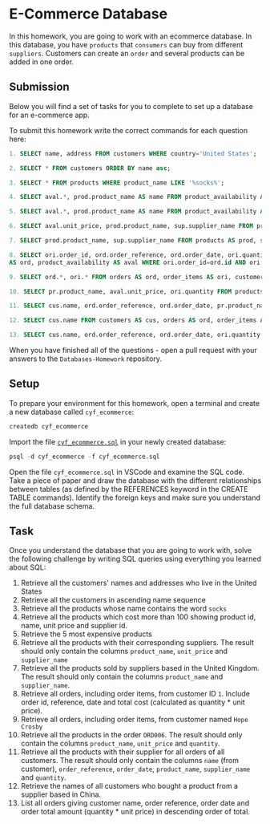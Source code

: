 # E-Commerce Database

In this homework, you are going to work with an ecommerce database. In this database, you have `products` that `consumers` can buy from different `suppliers`. Customers can create an `order` and several products can be added in one order.

## Submission

Below you will find a set of tasks for you to complete to set up a database for an e-commerce app.

To submit this homework write the correct commands for each question here:
```sql
1. SELECT name, address FROM customers WHERE country='United States';

2. SELECT * FROM customers ORDER BY name asc;

3. SELECT * FROM products WHERE product_name LIKE '%socks%';

4. SELECT aval.*, prod.product_name AS name FROM product_availability AS aval, products AS prod WHERE aval.prod_id=prod.id AND unit_price > 100;

5. SELECT aval.*, prod.product_name AS name FROM product_availability AS aval, products AS prod WHERE aval.prod_id=prod.id ORDER BY unit_price desc LIMIT 5;

6. SELECT aval.unit_price, prod.product_name, sup.supplier_name FROM product_availability AS aval, products AS prod, suppliers AS sup WHERE prod.id=aval.prod_id AND aval.supp_id=sup.id;

7. SELECT prod.product_name, sup.supplier_name FROM products AS prod, suppliers AS sup, product_availability AS aval WHERE prod.id=aval.prod_id AND aval.supp_id=sup.id AND sup.country='United Kingdom';

8. SELECT ori.order_id, ord.order_reference, ord.order_date, ori.quantity * aval.unit_price AS total_cost FROM order_items AS ori, orders 
AS ord, product_availability AS aval WHERE ori.order_id=ord.id AND ori.product_id=aval.prod_id AND ord.customer_id='1';

9. SELECT ord.*, ori.* FROM orders AS ord, order_items AS ori, customers AS cus WHERE ord.id=ori.order_id AND ord.customer_id=cus.id AND cus.name='Hope Crosby';

10. SELECT pr.product_name, aval.unit_price, ori.quantity FROM products AS pr, product_availability AS aval, order_items AS ori, orders AS ord WHERE ord.id=ori.order_id AND ori.product_id=pr.id AND pr.id=aval.prod_id AND ord.order_reference='ORD006';

11. SELECT cus.name, ord.order_reference, ord.order_date, pr.product_name, sup.supplier_name, ori.quantity FROM customers AS cus, suppliers AS sup, products AS pr, order_items AS ori, orders AS ord WHERE ord.id=ori.order_id AND ori.product_id=pr.id AND ori.supplier_id=sup.id AND ord.customer_id=cus.id;

12. SELECT cus.name FROM customers AS cus, orders AS ord, order_items AS ori, suppliers AS sup WHERE cus.id=ord.customer_id AND ord.id=ori.order_id AND ori.supplier_id=sup.id AND sup.country='China';

13. SELECT cus.name, ord.order_reference, ord.order_date, ori.quantity * aval.unit_price AS total_amount FROM orders AS ord, order_items AS ori, customers AS cus, product_availability AS aval WHERE ord.id=ori.order_id AND ord.customer_id=cus.id AND ori.product_id=aval.prod_id ORDER BY total_amount DESC;

```

When you have finished all of the questions - open a pull request with your answers to the `Databases-Homework` repository.

## Setup

To prepare your environment for this homework, open a terminal and create a new database called `cyf_ecommerce`:

```sql
createdb cyf_ecommerce
```

Import the file [`cyf_ecommerce.sql`](./cyf_ecommerce.sql) in your newly created database:

```sql
psql -d cyf_ecommerce -f cyf_ecommerce.sql
```

Open the file `cyf_ecommerce.sql` in VSCode and examine the SQL code. Take a piece of paper and draw the database with the different relationships between tables (as defined by the REFERENCES keyword in the CREATE TABLE commands). Identify the foreign keys and make sure you understand the full database schema.

## Task

Once you understand the database that you are going to work with, solve the following challenge by writing SQL queries using everything you learned about SQL:

1. Retrieve all the customers' names and addresses who live in the United States
2. Retrieve all the customers in ascending name sequence
3. Retrieve all the products whose name contains the word `socks`
4. Retrieve all the products which cost more than 100 showing product id, name, unit price and supplier id.
5. Retrieve the 5 most expensive products
6. Retrieve all the products with their corresponding suppliers. The result should only contain the columns `product_name`, `unit_price` and `supplier_name`
7. Retrieve all the products sold by suppliers based in the United Kingdom. The result should only contain the columns `product_name` and `supplier_name`.
8. Retrieve all orders, including order items, from customer ID `1`. Include order id, reference, date and total cost (calculated as quantity * unit price).
9. Retrieve all orders, including order items, from customer named `Hope Crosby`
10. Retrieve all the products in the order `ORD006`. The result should only contain the columns `product_name`, `unit_price` and `quantity`.
11. Retrieve all the products with their supplier for all orders of all customers. The result should only contain the columns `name` (from customer), `order_reference`, `order_date`, `product_name`, `supplier_name` and `quantity`.
12. Retrieve the names of all customers who bought a product from a supplier based in China.
13. List all orders giving customer name, order reference, order date and order total amount (quantity * unit price) in descending order of total.

